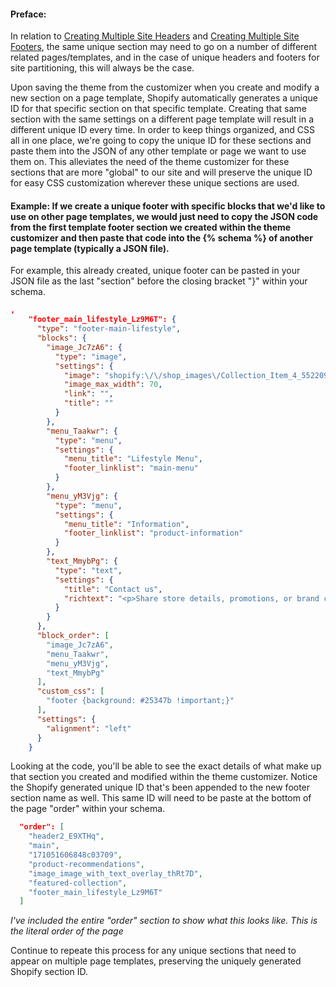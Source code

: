#### Preface:

In relation to [Creating Multiple Site Headers](https://github.com/JRVarsity/VS-Documentation/blob/main/Creating%20Multiple%20Site%20Headers.md) and [Creating Multiple Site Footers](https://github.com/JRVarsity/VS-Documentation/blob/main/Creating%20Multiple%20Site%20Footers.md), the same unique section may need to go on a number of different related pages/templates, and in the case of unique headers and footers for site partitioning, this will always be the case.

Upon saving the theme from the customizer when you create and modify a new section on a page template, Shopify automatically generates a unique ID for that specific section on that specific template. Creating that same section with the same settings on a different page template will result in a different unique ID every time. In order to keep things organized, and CSS all in one place, we're going to copy the unique ID for these sections and paste them into the JSON of any other template or page we want to use them on. This alleviates the need of the theme customizer for these sections that are more "global" to our site and will preserve the unique ID for easy CSS customization wherever these unique sections are used.

#### Example: If we create a unique footer with specific blocks that we'd like to use on other page templates, we would just need to copy the JSON code from the first template footer section we created within the theme customizer and then paste that code into the {% schema %} of another page template (typically a JSON file).

For example, this already created, unique footer can be pasted in your JSON file as the last "section" before the closing bracket "}" within your schema.
```json
,
    "footer_main_lifestyle_Lz9M6T": {
      "type": "footer-main-lifestyle",
      "blocks": {
        "image_Jc7zA6": {
          "type": "image",
          "settings": {
            "image": "shopify:\/\/shop_images\/Collection_Item_4_552209b3-6c99-40ca-84bc-1c8c425db181.jpg",
            "image_max_width": 70,
            "link": "",
            "title": ""
          }
        },
        "menu_Taakwr": {
          "type": "menu",
          "settings": {
            "menu_title": "Lifestyle Menu",
            "footer_linklist": "main-menu"
          }
        },
        "menu_yM3Vjg": {
          "type": "menu",
          "settings": {
            "menu_title": "Information",
            "footer_linklist": "product-information"
          }
        },
        "text_MmybPg": {
          "type": "text",
          "settings": {
            "title": "Contact us",
            "richtext": "<p>Share store details, promotions, or brand content with your customers.<\/p>"
          }
        }
      },
      "block_order": [
        "image_Jc7zA6",
        "menu_Taakwr",
        "menu_yM3Vjg",
        "text_MmybPg"
      ],
      "custom_css": [
        "footer {background: #25347b !important;}"
      ],
      "settings": {
        "alignment": "left"
      }
    }
```
Looking at the code, you'll be able to see the exact details of what make up that section you created and modified within the theme customizer. Notice the Shopify generated unique ID that's been appended to the new footer section name as well. This same ID will need to be paste at the bottom of the page "order" within your schema.
```json
  "order": [
    "header2_E9XTHq",
    "main",
    "171051606848c03709",
    "product-recommendations",
    "image_image_with_text_overlay_thRt7D",
    "featured-collection",
    "footer_main_lifestyle_Lz9M6T"
  ]
```
<em> I've included the entire "order" section to show what this looks like. This is the literal order of the page </em>

Continue to repeate this process for any unique sections that need to appear on multiple page templates, preserving the uniquely generated Shopify section ID.
